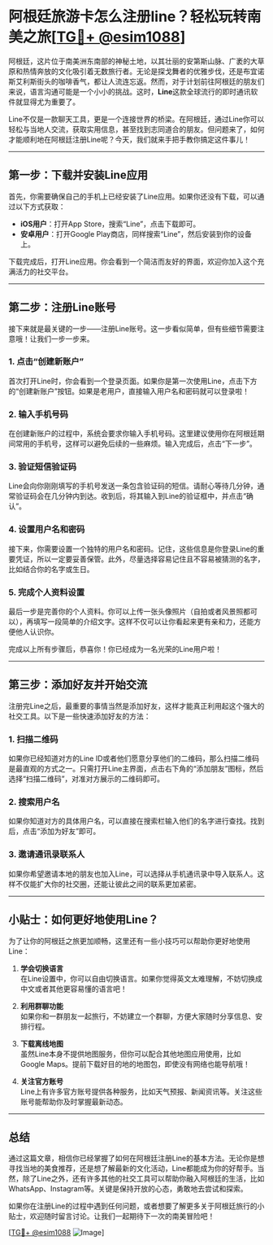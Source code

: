 # 阿根廷旅游卡怎么注册line？轻松玩转南美之旅[[TG💪+ @esim1088](https://t.me/s/esim1088)]

阿根廷，这片位于南美洲东南部的神秘土地，以其壮丽的安第斯山脉、广袤的大草原和热情奔放的文化吸引着无数旅行者。无论是探戈舞者的优雅步伐，还是布宜诺斯艾利斯街头的咖啡香气，都让人流连忘返。然而，对于计划前往阿根廷的朋友们来说，语言沟通可能是一个小小的挑战。这时，**Line**这款全球流行的即时通讯软件就显得尤为重要了。

Line不仅是一款聊天工具，更是一个连接世界的桥梁。在阿根廷，通过Line你可以轻松与当地人交流，获取实用信息，甚至找到志同道合的朋友。但问题来了，如何才能顺利地在阿根廷注册Line呢？今天，我们就来手把手教你搞定这件事儿！

---

## 第一步：下载并安装Line应用

首先，你需要确保自己的手机上已经安装了Line应用。如果你还没有下载，可以通过以下方式获取：

- **iOS用户**：打开App Store，搜索“Line”，点击下载即可。
- **安卓用户**：打开Google Play商店，同样搜索“Line”，然后安装到你的设备上。

下载完成后，打开Line应用。你会看到一个简洁而友好的界面，欢迎你加入这个充满活力的社交平台。

---

## 第二步：注册Line账号

接下来就是最关键的一步——注册Line账号。这一步看似简单，但有些细节需要注意哦！让我们一步一步来。

### 1. 点击“创建新账户”

首次打开Line时，你会看到一个登录页面。如果你是第一次使用Line，点击下方的“创建新账户”按钮。如果是老用户，直接输入用户名和密码就可以登录啦！

### 2. 输入手机号码

在创建新账户的过程中，系统会要求你输入手机号码。这里建议使用你在阿根廷期间常用的手机号，这样可以避免后续的一些麻烦。输入完成后，点击“下一步”。

### 3. 验证短信验证码

Line会向你刚刚填写的手机号发送一条包含验证码的短信。请耐心等待几分钟，通常验证码会在几分钟内到达。收到后，将其输入到Line的验证框中，并点击“确认”。

### 4. 设置用户名和密码

接下来，你需要设置一个独特的用户名和密码。记住，这些信息是你登录Line的重要凭证，所以一定要妥善保管。此外，尽量选择容易记住且不容易被猜测的名字，比如结合你的名字或生日。

### 5. 完成个人资料设置

最后一步是完善你的个人资料。你可以上传一张头像照片（自拍或者风景照都可以），再填写一段简单的介绍文字。这样不仅可以让你看起来更有亲和力，还能方便他人认识你。

完成以上所有步骤后，恭喜你！你已经成为一名光荣的Line用户啦！

---

## 第三步：添加好友并开始交流

注册完Line之后，最重要的事情当然是添加好友，这样才能真正利用起这个强大的社交工具。以下是一些快速添加好友的方法：

### 1. 扫描二维码

如果你已经知道对方的Line ID或者他们愿意分享他们的二维码，那么扫描二维码是最直观的方式之一。只需打开Line主界面，点击右下角的“添加朋友”图标，然后选择“扫描二维码”，对准对方展示的二维码即可。

### 2. 搜索用户名

如果你知道对方的具体用户名，可以直接在搜索栏输入他们的名字进行查找。找到后，点击“添加为好友”即可。

### 3. 邀请通讯录联系人

如果你希望邀请本地的朋友也加入Line，可以选择从手机通讯录中导入联系人。这样不仅能扩大你的社交圈，还能让彼此之间的联系更加紧密。

---

## 小贴士：如何更好地使用Line？

为了让你的阿根廷之旅更加顺畅，这里还有一些小技巧可以帮助你更好地使用Line：

1. **学会切换语言**  
   在Line设置中，你可以自由切换语言。如果你觉得英文太难理解，不妨切换成中文或者其他更容易懂的语言吧！

2. **利用群聊功能**  
   如果你和一群朋友一起旅行，不妨建立一个群聊，方便大家随时分享信息、安排行程。

3. **下载离线地图**  
   虽然Line本身不提供地图服务，但你可以配合其他地图应用使用，比如Google Maps。提前下载好目的地的地图包，即使没有网络也能导航哦！

4. **关注官方账号**  
   Line上有许多官方账号提供各种服务，比如天气预报、新闻资讯等。关注这些账号能帮助你及时掌握最新动态。

---

## 总结

通过这篇文章，相信你已经掌握了如何在阿根廷注册Line的基本方法。无论你是想寻找当地的美食推荐，还是想了解最新的文化活动，Line都能成为你的好帮手。当然，除了Line之外，还有许多其他的社交工具可以帮助你融入阿根廷的生活，比如WhatsApp、Instagram等。关键是保持开放的心态，勇敢地去尝试和探索。

如果你在注册Line的过程中遇到任何问题，或者想要了解更多关于阿根廷旅行的小贴士，欢迎随时留言讨论。让我们一起期待下一次的南美冒险吧！

[[TG💪+ @esim1088](https://t.me/s/esim1088) ![Image](https://i.postimg.cc/4NQfJmqS/Snipaste-2025-05-13-00-14-12.png)]